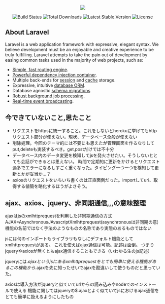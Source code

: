 <p align="center"><img src="https://laravel.com/assets/img/components/logo-laravel.svg"></p>

<p align="center">
<a href="https://travis-ci.org/laravel/framework"><img src="https://travis-ci.org/laravel/framework.svg" alt="Build Status"></a>
<a href="https://packagist.org/packages/laravel/framework"><img src="https://poser.pugx.org/laravel/framework/d/total.svg" alt="Total Downloads"></a>
<a href="https://packagist.org/packages/laravel/framework"><img src="https://poser.pugx.org/laravel/framework/v/stable.svg" alt="Latest Stable Version"></a>
<a href="https://packagist.org/packages/laravel/framework"><img src="https://poser.pugx.org/laravel/framework/license.svg" alt="License"></a>
</p>

## About Laravel

Laravel is a web application framework with expressive, elegant syntax. We believe development must be an enjoyable and creative experience to be truly fulfilling. Laravel attempts to take the pain out of development by easing common tasks used in the majority of web projects, such as:

- [Simple, fast routing engine](https://laravel.com/docs/routing).
- [Powerful dependency injection container](https://laravel.com/docs/container).
- Multiple back-ends for [session](https://laravel.com/docs/session) and [cache](https://laravel.com/docs/cache) storage.
- Expressive, intuitive [database ORM](https://laravel.com/docs/eloquent).
- Database agnostic [schema migrations](https://laravel.com/docs/migrations).
- [Robust background job processing](https://laravel.com/docs/queues).
- [Real-time event broadcasting](https://laravel.com/docs/broadcasting).

## 今できていないこと,思たこと

- リクエストをhttpsに統一すること。これをしないとherokuに挙げてもhttpリクエスト部分が使えない。現状、データベース全般が使えない
- 削除処理。今回のテーマ的には不要にも思えたが管理画面を作るなりしてput,deleteも実装するべき。get,postだけでは不十分
- データベース内のデータ変更を検知してjsを発火させたい。そうしないととても会話ができるとは思えない。
    時間で定期的に更新をかけるとリクエスト過多でエラーになるしすごく重くなった。タイピング一つ一つを検知して更新とかが妥当か...？
- axiosのリクエストをいちいち書くのは正直面倒だった。importしてuri、取得する値簡を略化するほうがよさそう。

## ajax、axios、jquery、非同期通信,,,の意味整理

ajaxはjsのxmlhttprequestを利用した非同期通信の方式
AJAX=AsynchronousJAvascriptXmlhttprequest(asynchronousは非同期の意)
機能の名前ではなく手法のようなものの名称であり実態のあるものではない

jsには何のインポートもライブラリもなしにデフォルト機能としてxmlhttprequestがある。
これを使えばajax通信は可能。記述は面倒。
つまりjqueryやaxiosが無くともajax通信することもできる（いわゆる生のjs記述）

jqueryには$.ajaxというjsにあるxmlhttprequestをとても簡単に使える機能がある
この機能から$.ajaxを先に知ったせいでajaxを勘違いして使うものだと思っていた。

axiosは導入方法がjqueryと似ていてurlからの読み込みやnodeでのインストールで使える
機能に関してはjqueryの$.ajaxとよく似ていてjsにおけるajax通信をとても簡単に扱えるようにしたもの

